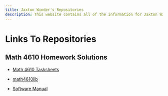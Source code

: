 ```yaml
---
title: Jaxton Winder's Repositories
description: This website contains all of the information for Jaxton Winder's Repositories
---
```


# Links To Repositories

## Math 4610 Homework Solutions

* [Math 4610 Tasksheets](https://jaxtonw.github.io/math4610/hw_toc)

* [math4610lib](https://github.com/jaxtonw/math4610/tree/master/math4610lib)

* [Software Manual](./math4610/softwareManual/)
